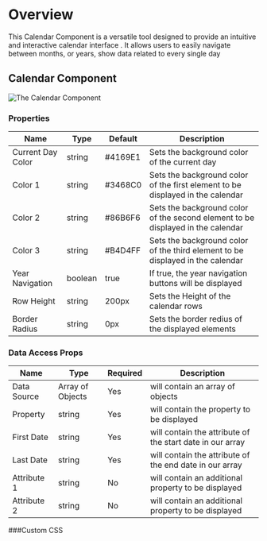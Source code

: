 # Overview

This Calendar Component is a versatile tool designed to provide an intuitive and interactive calendar interface . It allows users to easily navigate between months, or years, show data related to every single day
## Calendar Component
![The Calendar Component](https://github.com/TihounaNasrallah/qodly-calendar/assets/73143827/2f767789-3470-415e-8c86-90f41f1aa24a)

### Properties

| Name | Type | Default | Description |
| -------- | ------- | -------- | ------- |
| Current Day Color | string | #4169E1 | Sets the background color of the current day |
| Color 1 | string | #3468C0 | Sets the background color of the first element to be displayed in the calendar |
| Color 2 | string | #86B6F6 | Sets the background color of the second element to be displayed in the calendar |
| Color 3 | string | #B4D4FF | Sets the background color of the third element to be displayed in the calendar |
| Year Navigation | boolean | true | If true, the year navigation buttons will be displayed |
| Row Height | string | 200px | Sets the Height of the calendar rows |
| Border Radius | string | 0px | Sets the border redius of the displayed elements |

### Data Access Props

| Name | Type | Required | Description |
| -------- | ------- | -------- | ------- |
|Data Source|Array of Objects|Yes|will contain an array of objects|
|Property|string|Yes|will contain the property to be displayed|
|First Date|string|Yes|will contain the attribute of the start date in our array|
|Last Date|string|Yes|will contain the attribute of the end date in our array|
|Attribute 1|string|No|will contain an additional property to be displayed|
|Attribute 2|string|No|will contain an additional property to be displayed|

###Custom CSS







